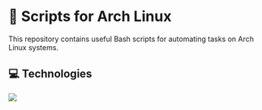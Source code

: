 # 🔧 Scripts for Arch Linux

This repository contains useful Bash scripts for automating tasks on 
Arch Linux systems. 

## 💻 Technologies
<a href="https://skillicons.dev">
    <img src="https://skillicons.dev/icons?i=arch,linux,bash" />
</a>